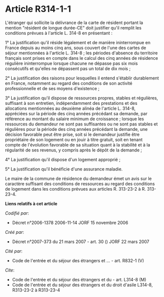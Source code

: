 # Article R314-1-1

L'étranger qui sollicite la délivrance de la carte de résident portant la mention "résident de longue durée-CE" doit
justifier qu'il remplit les conditions prévues à l'article L. 314-8 en présentant :

1° La justification qu'il réside légalement et de manière ininterrompue en France depuis au moins cinq ans, sous couvert de
l'une des cartes de séjour mentionnées à l'article L. 314-8 ; les périodes d'absence du territoire français sont prises en
compte dans le calcul des cinq années de résidence régulière ininterrompue lorsque chacune ne dépasse pas six mois
consécutifs et qu'elles ne dépassent pas un total de dix mois ;

2° La justification des raisons pour lesquelles il entend s'établir durablement en France, notamment au regard des conditions
de son activité professionnelle et de ses moyens d'existence ;

3° La justification qu'il dispose de ressources propres, stables et régulières, suffisant à son entretien, indépendamment des
prestations et des allocations mentionnées au deuxième alinéa de l'article L. 314-8, appréciées sur la période des cinq
années précédant sa demande, par référence au montant du salaire minimum de croissance ; lorsque les ressources du demandeur
ne sont pas suffisantes ou ne sont pas stables et régulières pour la période des cinq années précédant la demande, une
décision favorable peut être prise, soit si le demandeur justifie être propriétaire de son logement ou en jouir à titre
gratuit, soit en tenant compte de l'évolution favorable de sa situation quant à la stabilité et à la régularité de ses
revenus, y compris après le dépôt de la demande ;

4° La justification qu'il dispose d'un logement approprié ;

5° La justification qu'il bénéficie d'une assurance maladie.

Le maire de la commune de résidence du demandeur émet un avis sur le caractère suffisant des conditions de ressources au
regard des conditions de logement dans les conditions prévues aux articles R. 313-23-2 à R. 313-23-4.

**Liens relatifs à cet article**

_Codifié par_:

  - Décret n°2006-1378 2006-11-14 JORF 15 novembre 2006

_Créé par_:

  - Décret n°2007-373 du 21 mars 2007 - art. 30 () JORF 22 mars 2007

_Cité par_:

  - Code de l'entrée et du séjour des étrangers et ... - art. R832-1 (V)

_Cite_:

  - Code de l'entrée et du séjour des étrangers et du  - art. L314-8 (M)
  - Code de l'entrée et du séjour des étrangers et du droit d'asile L314-8, R313-23-2 à R313-23-4
